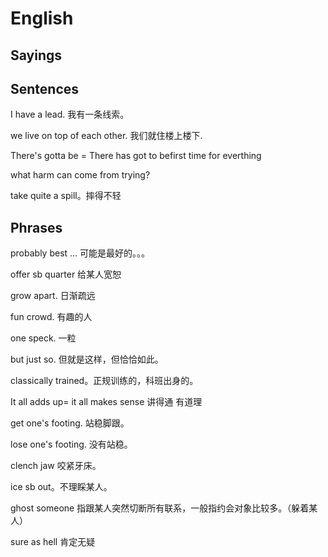 # English

## Sayings

## Sentences

I have a lead. 我有一条线索。

we live on top of each other. 我们就住楼上楼下.

There's gotta be = There has got to befirst time for everthing

what harm can come from trying?

take quite a spill。摔得不轻

## Phrases

probably best ... 可能是最好的。。。

offer sb quarter 给某人宽恕

grow apart. 日渐疏远

fun crowd. 有趣的人

one speck. 一粒

but just so. 但就是这样，但恰恰如此。

classically trained。正规训练的，科班出身的。

It all adds up= it all makes sense 讲得通 有道理

get one's footing. 站稳脚跟。

lose one's footing. 没有站稳。

clench jaw 咬紧牙床。

ice sb out。不理睬某人。

ghost someone 指跟某人突然切断所有联系，一般指约会对象比较多。（躲着某人）

sure as hell 肯定无疑